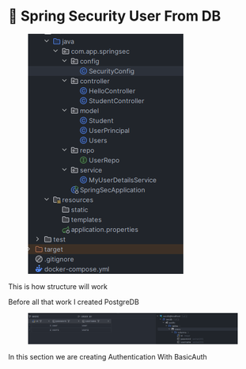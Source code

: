 # 🥈 Spring Security User From DB

<figure><img src="../.gitbook/assets/image (10).png" alt=""><figcaption></figcaption></figure>

This is how structure will work

Before all that work I created PostgreDB

<figure><img src="../.gitbook/assets/image (14).png" alt=""><figcaption></figcaption></figure>

In this section we are creating Authentication With BasicAuth
